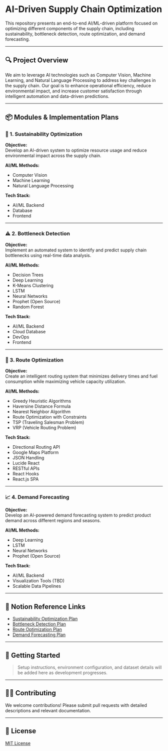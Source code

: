 # AI-Driven Supply Chain Optimization

This repository presents an end-to-end AI/ML-driven platform focused on optimizing different components of the supply chain, including sustainability, bottleneck detection, route optimization, and demand forecasting.

---

## 🔍 Project Overview

We aim to leverage AI technologies such as Computer Vision, Machine Learning, and Natural Language Processing to address key challenges in the supply chain. Our goal is to enhance operational efficiency, reduce environmental impact, and increase customer satisfaction through intelligent automation and data-driven predictions.

---

## 📦 Modules & Implementation Plans

### 🌱 1. Sustainability Optimization

**Objective:**  
Develop an AI-driven system to optimize resource usage and reduce environmental impact across the supply chain.

**AI/ML Methods:**
- Computer Vision
- Machine Learning
- Natural Language Processing

**Tech Stack:**
- AI/ML Backend
- Database
- Frontend

---

### ⚠️ 2. Bottleneck Detection

**Objective:**  
Implement an automated system to identify and predict supply chain bottlenecks using real-time data analysis.

**AI/ML Methods:**
- Decision Trees
- Deep Learning
- K-Means Clustering
- LSTM
- Neural Networks
- Prophet (Open Source)
- Random Forest

**Tech Stack:**
- AI/ML Backend
- Cloud Database
- DevOps
- Frontend

---

### 🚚 3. Route Optimization

**Objective:**  
Create an intelligent routing system that minimizes delivery times and fuel consumption while maximizing vehicle capacity utilization.

**AI/ML Methods:**
- Greedy Heuristic Algorithms
- Haversine Distance Formula
- Nearest Neighbor Algorithm
- Route Optimization with Constraints
- TSP (Traveling Salesman Problem)
- VRP (Vehicle Routing Problem)

**Tech Stack:**
- Directional Routing API
- Google Maps Platform
- JSON Handling
- Lucide React
- RESTful APIs
- React Hooks
- React.js SPA

---

### 📈 4. Demand Forecasting

**Objective:**  
Develop an AI-powered demand forecasting system to predict product demand across different regions and seasons.

**AI/ML Methods:**
- Deep Learning
- LSTM
- Neural Networks
- Prophet (Open Source)

**Tech Stack:**
- AI/ML Backend
- Visualization Tools (TBD)
- Scalable Data Pipelines

---

## 🔗 Notion Reference Links

- [Sustainability Optimization Plan](https://www.notion.so/Sustainability-Optimization-Implementation-Plan-1d60275c7d7a80fdbe13f7a68d8b0e0e)
- [Bottleneck Detection Plan](https://www.notion.so/Bottleneck-Detection-Implementation-Plan-1d60275c7d7a80c3b664f75ac2d6202c)
- [Route Optimization Plan](https://www.notion.so/Route-Optimization-Implementation-Plan-1d60275c7d7a804a9beddbb6e91617aa)
- [Demand Forecasting Plan](https://www.notion.so/Demand-Forecasting-Implementation-Plan-1d60275c7d7a8051af16d2416b0debcb)

---

## 🚀 Getting Started

> Setup instructions, environment configuration, and dataset details will be added here as development progresses.

---

## 👨‍💻 Contributing

We welcome contributions! Please submit pull requests with detailed descriptions and relevant documentation.

---

## 📄 License

[MIT License](LICENSE)

